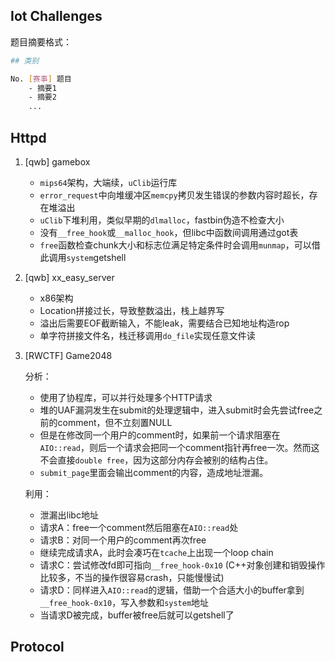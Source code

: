 ## Iot Challenges

题目摘要格式：

```sh
## 类别

No. [赛事] 题目
    - 摘要1
    - 摘要2
    ... 
```

## Httpd

1. [qwb] gamebox
   
   - `mips64`架构，大端续，`uClib`运行库
   - `error_request`中向堆缓冲区`memcpy`拷贝发生错误的参数内容时超长，存在堆溢出
   - `uClib`下堆利用，类似早期的`dlmalloc`，fastbin伪造不检查大小
   - 没有`__free_hook`或`__malloc_hook`，但libc中函数间调用通过got表
   - `free`函数检查chunk大小和标志位满足特定条件时会调用`munmap`，可以借此调用`system`getshell

2. [qwb] xx_easy_server

   - x86架构
   - Location拼接过长，导致整数溢出，栈上越界写
   - 溢出后需要EOF截断输入，不能leak，需要结合已知地址构造rop
   - 单字符拼接文件名，栈迁移调用`do_file`实现任意文件读
   
2. [RWCTF] Game2048

   分析：
   - 使用了协程库，可以并行处理多个HTTP请求
   - 堆的UAF漏洞发生在submit的处理逻辑中，进入submit时会先尝试free之前的comment，但不立刻置NULL
   - 但是在修改同一个用户的comment时，如果前一个请求阻塞在`AIO::read`，则后一个请求会把同一个comment指针再free一次。然而这不会直接`double free`，因为这部分内存会被别的结构占住。
   - `submit_page`里面会输出comment的内容，造成地址泄漏。
   
   利用：
   - 泄漏出libc地址
   - 请求A：free一个comment然后阻塞在`AIO::read`处
   - 请求B：对同一个用户的comment再次free
   - 继续完成请求A，此时会凑巧在`tcache`上出现一个loop chain
   - 请求C：尝试修改fd即可指向`__free_hook-0x10` (C++对象创建和销毁操作比较多，不当的操作很容易crash，只能慢慢试)
   - 请求D：同样进入`AIO::read`的逻辑，借助一个合适大小的buffer拿到`__free_hook-0x10`，写入参数和`system`地址
   - 当请求D被完成，buffer被free后就可以getshell了

## Protocol
